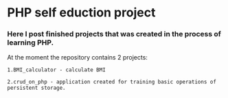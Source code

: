 # PHP self eduction project

### Here I post finished projects that was created in the process of learning PHP.

At the moment the repository contains 2 projects:
```
1.BMI_calculator - calculate BMI
```

```
2.crud_on_php - application created for training basic operations of persistent storage.
```
